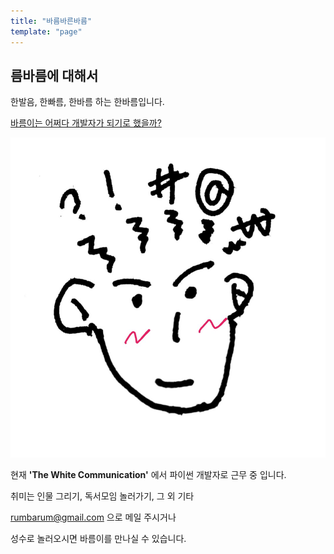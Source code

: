 ```yaml
---
title: "바름바른바름"
template: "page"
---
```


## 름바름에 대해서

한발음, 한빠름, 한바름 하는 한바름입니다.


<a href="https://rumbarum.github.io/posts/WebDevStart/">바름이는 어쩌다 개발자가 되기로 했을까?
</a>

![대충 머리에서 이것저것(감정, 생각, 재정, 느낌) 튀어나오는 그림의 주인공 ](/media/rumbarum.png)

현재  **'The White Communication'** 에서 파이썬 개발자로 근무 중 입니다.

취미는 인물 그리기, 독서모임 놀러가기, 그 외 기타  



rumbarum@gmail.com 으로 메일 주시거나

성수로 놀러오시면 바름이를 만나실 수 있습니다.
